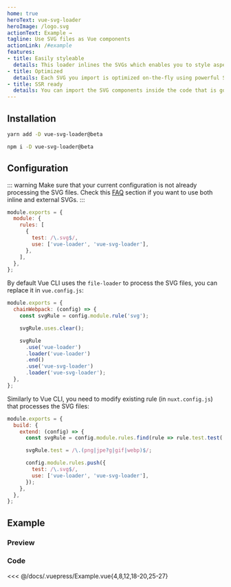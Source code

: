 ```yaml
---
home: true
heroText: vue-svg-loader
heroImage: /logo.svg
actionText: Example →
tagline: Use SVG files as Vue components
actionLink: /#example
features:
- title: Easily styleable
  details: This loader inlines the SVGs which enables you to style aspects like for example stroke/fill color.
- title: Optimized
  details: Each SVG you import is optimized on-the-fly using powerful SVGO without you having to do anything.
- title: SSR ready
  details: You can import the SVG components inside the code that is going to be rendered on the server side.
---
```


## Installation

<Tabs :options="{ useUrlFragment: false }">
<Tab name="yarn">

``` bash
yarn add -D vue-svg-loader@beta
```

</Tab>
<Tab name="npm">

``` bash
npm i -D vue-svg-loader@beta
```

</Tab>
</Tabs>

## Configuration

<Tabs :options="{ useUrlFragment: false }">
<Tab name="webpack">

::: warning
Make sure that your current configuration is not already processing the SVG files.
Check this [FAQ](/faq.html#how-to-use-both-inline-and-external-svgs) section if you want to use both inline and external SVGs.
:::

``` js
module.exports = {
  module: {
    rules: [
      {
        test: /\.svg$/,
        use: ['vue-loader', 'vue-svg-loader'],
      },
    ],
  },
};
```

</Tab>
<Tab name="Vue CLI">

By default Vue CLI uses the `file-loader` to process the SVG files, you can replace it in `vue.config.js`:

``` js
module.exports = {
  chainWebpack: (config) => {
    const svgRule = config.module.rule('svg');

    svgRule.uses.clear();

    svgRule
      .use('vue-loader')
      .loader('vue-loader')
      .end()
      .use('vue-svg-loader')
      .loader('vue-svg-loader');
  },
};
```

</Tab>
<Tab name="Nuxt.js">

Similarly to Vue CLI, you need to modify existing rule (in `nuxt.config.js`) that processes the SVG files:

``` js
module.exports = {
  build: {
    extend: (config) => {
      const svgRule = config.module.rules.find(rule => rule.test.test('.svg'));

      svgRule.test = /\.(png|jpe?g|gif|webp)$/;

      config.module.rules.push({
        test: /\.svg$/,
        use: ['vue-loader', 'vue-svg-loader'],
      });
    },
  },
};
```

</Tab>
</Tabs>

## Example

### Preview

<Example />

### Code

<<< @/docs/.vuepress/Example.vue{4,8,12,18-20,25-27}
